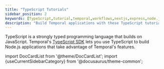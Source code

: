 ```yaml
---
title: "TypeScript Tutorials"
sidebar_position: 2
keywords: [TypeScript,tutorial,temporal,workflows,nextjs,express,node.js,javascript]
description: "Build Temporal applications with these TypeScript tutorials"
---
```


TypeScript is a strongly typed programming language that builds on JavaScript. Temporal's [TypeScript SDK](https://docs.temporal.io/typescript/introduction/) lets you use TypeScript to build Node.js applications that take advantage of Temporal's features.

import DocCardList from '@theme/DocCardList';
import {useCurrentSidebarCategory} from '@docusaurus/theme-common';

<DocCardList items={useCurrentSidebarCategory().items}/>
